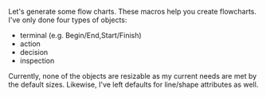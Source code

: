 Let's generate some flow charts.  These macros help you create flowcharts.  I've only done four types of objects:
* terminal (e.g. Begin/End,Start/Finish)
* action
* decision
* inspection

Currently, none of the objects are resizable as my current needs are met by the default sizes.  Likewise, I've left defaults for line/shape attributes as well.